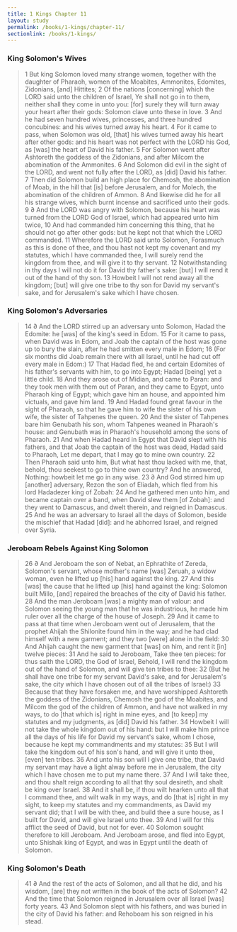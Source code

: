 ```yaml
---
title: 1 Kings Chapter 11
layout: study
permalink: /books/1-kings/chapter-11/
sectionlink: /books/1-kings/
---
```


### King Solomon's Wives

> 1 But king Solomon loved many strange women, together with the daughter of Pharaoh, women of the Moabites, Ammonites, Edomites, Zidonians, [and] Hittites;
> 2 Of the nations [concerning] which the LORD said unto the children of Israel, Ye shall not go in to them, neither shall they come in unto you: [for] surely they will turn away your heart after their gods: Solomon clave unto these in love.
> 3 And he had seven hundred wives, princesses, and three hundred concubines: and his wives turned away his heart.
> 4 For it came to pass, when Solomon was old, [that] his wives turned away his heart after other gods: and his heart was not perfect with the LORD his God, as [was] the heart of David his father.
> 5 For Solomon went after Ashtoreth the goddess of the Zidonians, and after Milcom the abomination of the Ammonites.
> 6 And Solomon did evil in the sight of the LORD, and went not fully after the LORD, as [did] David his father.
> 7 Then did Solomon build an high place for Chemosh, the abomination of Moab, in the hill that [is] before Jerusalem, and for Molech, the abomination of the children of Ammon.
> 8 And likewise did he for all his strange wives, which burnt incense and sacrificed unto their gods.
> 9 ∂ And the LORD was angry with Solomon, because his heart was turned from the LORD God of Israel, which had appeared unto him twice,
> 10 And had commanded him concerning this thing, that he should not go after other gods: but he kept not that which the LORD commanded.
> 11 Wherefore the LORD said unto Solomon, Forasmuch as this is done of thee, and thou hast not kept my covenant and my statutes, which I have commanded thee, I will surely rend the kingdom from thee, and will give it to thy servant.
> 12 Notwithstanding in thy days I will not do it for David thy father's sake: [but] I will rend it out of the hand of thy son.
> 13 Howbeit I will not rend away all the kingdom; [but] will give one tribe to thy son for David my servant's sake, and for Jerusalem's sake which I have chosen.

### King Solomon's Adversaries

> 14 ∂ And the LORD stirred up an adversary unto Solomon, Hadad the Edomite: he [was] of the king's seed in Edom.
> 15 For it came to pass, when David was in Edom, and Joab the captain of the host was gone up to bury the slain, after he had smitten every male in Edom;
> 16 (For six months did Joab remain there with all Israel, until he had cut off every male in Edom:)
> 17 That Hadad fled, he and certain Edomites of his father's servants with him, to go into Egypt; Hadad [being] yet a little child.
> 18 And they arose out of Midian, and came to Paran: and they took men with them out of Paran, and they came to Egypt, unto Pharaoh king of Egypt; which gave him an house, and appointed him victuals, and gave him land.
> 19 And Hadad found great favour in the sight of Pharaoh, so that he gave him to wife the sister of his own wife, the sister of Tahpenes the queen.
> 20 And the sister of Tahpenes bare him Genubath his son, whom Tahpenes weaned in Pharaoh's house: and Genubath was in Pharaoh's household among the sons of Pharaoh.
> 21 And when Hadad heard in Egypt that David slept with his fathers, and that Joab the captain of the host was dead, Hadad said to Pharaoh, Let me depart, that I may go to mine own country.
> 22 Then Pharaoh said unto him, But what hast thou lacked with me, that, behold, thou seekest to go to thine own country? And he answered, Nothing: howbeit let me go in any wise.
> 23 ∂ And God stirred him up [another] adversary, Rezon the son of Eliadah, which fled from his lord Hadadezer king of Zobah:
> 24 And he gathered men unto him, and became captain over a band, when David slew them [of Zobah]: and they went to Damascus, and dwelt therein, and reigned in Damascus.
> 25 And he was an adversary to Israel all the days of Solomon, beside the mischief that Hadad [did]: and he abhorred Israel, and reigned over Syria.

### Jeroboam Rebels Against King Solomon

> 26 ∂ And Jeroboam the son of Nebat, an Ephrathite of Zereda, Solomon's servant, whose mother's name [was] Zeruah, a widow woman, even he lifted up [his] hand against the king.
> 27 And this [was] the cause that he lifted up [his] hand against the king: Solomon built Millo, [and] repaired the breaches of the city of David his father.
> 28 And the man Jeroboam [was] a mighty man of valour: and Solomon seeing the young man that he was industrious, he made him ruler over all the charge of the house of Joseph.
> 29 And it came to pass at that time when Jeroboam went out of Jerusalem, that the prophet Ahijah the Shilonite found him in the way; and he had clad himself with a new garment; and they two [were] alone in the field:
> 30 And Ahijah caught the new garment that [was] on him, and rent it [in] twelve pieces:
> 31 And he said to Jeroboam, Take thee ten pieces: for thus saith the LORD, the God of Israel, Behold, I will rend the kingdom out of the hand of Solomon, and will give ten tribes to thee:
> 32 (But he shall have one tribe for my servant David's sake, and for Jerusalem's sake, the city which I have chosen out of all the tribes of Israel:)
> 33 Because that they have forsaken me, and have worshipped Ashtoreth the goddess of the Zidonians, Chemosh the god of the Moabites, and Milcom the god of the children of Ammon, and have not walked in my ways, to do [that which is] right in mine eyes, and [to keep] my statutes and my judgments, as [did] David his father.
> 34 Howbeit I will not take the whole kingdom out of his hand: but I will make him prince all the days of his life for David my servant's sake, whom I chose, because he kept my commandments and my statutes:
> 35 But I will take the kingdom out of his son's hand, and will give it unto thee, [even] ten tribes.
> 36 And unto his son will I give one tribe, that David my servant may have a light alway before me in Jerusalem, the city which I have chosen me to put my name there.
> 37 And I will take thee, and thou shalt reign according to all that thy soul desireth, and shalt be king over Israel.
> 38 And it shall be, if thou wilt hearken unto all that I command thee, and wilt walk in my ways, and do [that is] right in my sight, to keep my statutes and my commandments, as David my servant did; that I will be with thee, and build thee a sure house, as I built for David, and will give Israel unto thee.
> 39 And I will for this afflict the seed of David, but not for ever.
> 40 Solomon sought therefore to kill Jeroboam. And Jeroboam arose, and fled into Egypt, unto Shishak king of Egypt, and was in Egypt until the death of Solomon.

### King Solomon's Death

> 41 ∂ And the rest of the acts of Solomon, and all that he did, and his wisdom, [are] they not written in the book of the acts of Solomon?
> 42 And the time that Solomon reigned in Jerusalem over all Israel [was] forty years.
> 43 And Solomon slept with his fathers, and was buried in the city of David his father: and Rehoboam his son reigned in his stead.
